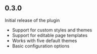 ## 0.3.0

Initial release of the plugin

* Support for custom styles and themes
* Support for editable page templates
* Works with five default themes
* Basic configuration options
